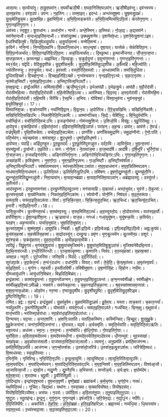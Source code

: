 

  
आस॒त्य:। स॒त्योया॑तु। ता॒यु॒म॒घवा॑न्। म॒घवाँ॑ऋजी॒षी। म॒घवा॒निति॑म॒घऽवा॑न्। ऋ॒जी॒षीद्रव॑न्तु। द्रव॑न्त्वस्य। अ॒स्य॒हर॑य:। हर॑य॒उप॑। उप॑न:। न॒इति॑न:।। तस्मा॒इत्। इदन्ध॑:। अन्ध॑स्सुष॒मा। सु॒ष॒मासु॒दक्षं॑। सु॒स॒मेति॑सु॒स॒म। सु॒दक्ष॑मि॒ह। इ॒हाभि॑पि॒त्वं। अ॒भि॒पि॒त्वङ्कर॑ते। अ॒भि॒पि॒त्वमित्य॑भि॒ऽपि॒त्वं। क॑रतेगृणा॒न:। गृ॒णा॒नइति॑गृ॒णा॒न:।।  
अव॑स्य। स्य॒शू॒र॒। शू॒राध्व॑न:। अध्व॑नो॒न। नान्ते॑। अन्ते॒स्मिन्। अ॒स्मिन्न॑:। नो॒अ॒द्य। अ॒द्यसव॑ने। सव॑नेम॒न्दध्यै॑। म॒न्दध्या॒इति॑म॒न्दध्यै॑।। शंसा॑त्यु॒क्थं। उ॒क्थमु॒शने॑व। उ॒शने॑ववे॒धा:। उ॒शने॒वेत्यु॒शना॑:ऽइव। वे॒धाश्चि॑कि॒तुषे॑। चि॒कि॒तुषे॑असु॒र्या॑य। अ॒सु॒र्या॑य॒मन्म॑। मन्मेति॒मन्म॑।।  
क॒विर्न। ननि॒ण्यं। नि॒ण्यंवि॒दथा॑नि। वि॒दथा॑नि॒साध॑न्। साध॒न्वृषा॑। वृषा॒यत्। यत्सेकं॑। सेकं॑विपिपा॒न:। वि॒पि॒पा॒नोअर्चा॑त्। वि॒पि॒पा॒नइति॑वि॒ऽपि॒पा॒न:। अर्चा॒दित्यर्चा॑त्।। दि॒वइ॒त्था। इ॒त्थाजी॑जनत्। जी॒ज॒न॒त्स॒प्त। स॒प्तका॒रून्। का॒रूनह्ना॑। अह्ना॑चित्। चि॒च्च॒क्रु:। च॒क्रुर्व॒युना॑। व॒युना॑गृ॒णन्त॑:। गृ॒णन्त॒इति॑गृ॒णन्त॑:।।  
स्व१॒॑र्यत्। यद्वेदि॑। वेदि॑सु॒दृशी॑कं। सु॒दृशी॑कम॒र्कै:। सु॒दृशी॑क॒मिति॑सु॒ऽदृशी॑कं। अ॒र्कैमहि॑। महि॒ज्योति॑:। ज्योती॑रुरुचु:। रु॒रु॒चु॒र्यत्। यध्द॑। ह॒वस्तो॑:। वस्तो॒रिति॒वस्तो॑:।। अ॒न्धातमां॑सि। तमां॑सि॒दुधि॑ता। दुधि॑तावि॒चक्षे॑। वि॒चक्षे॒नृभ्य॑:। वि॒चक्ष॒इति॑वि॒ऽचक्षे॑। नृभ्य॑श्चकार। नृभ्य॒इति॒नृऽभ्य॑:। च॒का॒र॒नृत॑म:। नृत॑मोअ॒भिष्टौ॑। नृत॑म॒इति॒नृऽत॑म:। अ॒भिष्टा॒वित्य॒भिऽष्टौ॑।।  
व॒वक्ष॒इन्द्र॑:। इन्द्रो॒अमि॑तं। अमि॑तमृजी॒षी। ऋ॒जी॒ष्यु१॒॑उ॒भे। उ॒भेआप॑प्रौ। उ॒भेइत्यु॒भे। आप॑प्रौ। प॒प्रौ॒रोद॑सी। रोद॑सीमहि॒त्वा। रोद॑सी॒इति॒रोद॑सी। म॒हि॒त्वेति॑म॒हि॒ऽत्वा।। अत॑श्चित्। चि॒द॒स्य॒। अ॒स्य॒रोद॑सी। रोद॑सीमहि॒मा। रोद॑सी॒इति॒रोद॑सी। म॒हि॒मावि। विरे॑चि। रे॒च्य॒भि। अ॒भिय:। योविश्वा॑। विश्वा॒भुव॑ना। भुव॑नाब॒भूव॑। ब॒भूवेति॑ब॒भूव॑।। 17।।  
विश्वा॑निश॒क्र:। श॒क्रोनर्या॑णि। नर्या॑णिवि॒द्वान्। वि॒द्वान॒प:। अ॒पोरि॑रेच। रि॒रे॒च॒सखि॑भि:। सखि॑भि॒र्निका॑मै:। सखि॑भि॒रिति॒सखि॑ऽभि:। निका॑मै॒रिति॒निऽका॑मै:।। अश्मा॑नञ्चित्। चि॒द्ये। येबि॑भि॒दु:। बि॒भि॒दुर्वचो॑भि:। वचो॑भिर्व्र॒जं। वचो॑भि॒रिति॒वच॑:ऽभि:। व्र॒जङ्गोम॑न्तं। गोम॑न्तमु॒शिज॑:। उ॒शिजो॒वि। विव॑व्रु:। व॒व्रु॒रिति॑वव्रु:।।  
अ॒पोवृ॒त्रं। वृ॒त्रंव॑व्रि॒वांसं॑। व॒व्रि॒वांसं॒परा॑। व॒व्रि॒वांस॒मिति॑व॒व्रि॒ऽवांसं॑। परा॑हन्। अ॒ह॒न्प्र। प्राव॑त्। आव॑त्ते। ते॒वज्रं॑। वज्रं॑पृथि॒वी। पृ॒थि॒वीसचे॑ता:। सचे॑ता॒इति॒सऽचे॑ता:।। प्रार्णां॑सि। अर्णां॑सिसमु॒द्रा॑णि। समु॒द्रा॑ण्यैनो:। ऐ॒नो॒:पति॑:। पति॒र्भव॑न्। भव॒च्छव॑सा। शव॑साशूर। शू॒र॒धृ॒ष्णो॒। धृ॒ष्णो॒इति॑धृष्णो।।  
अ॒पोयत्। यदद्रिं॑। अद्रिं॑पुरुहूत। पु॒रु॒हू॒तदर्द॑:। पु॒रु॒हू॒तेति॑पुरुऽहूत। दर्द॑रा॒वि:। आ॒विर्भु॑वत्। भु॒व॒त्स॒रमा॑। स॒रमा॑पू॒र्व्यं। पू॒र्व्यन्ते॑। त॒इति॑ते।। सन॑:। नो॒ने॒ता। ने॒तावा॑ज॒मा। वा॒ज॒माद॑र्षि। आद॑र्षि। द॒र्षि॒भूरिं॑। भूरिं॑गो॒त्रा। गो॒त्रारु॒जन्। रु॒जन्नङ्गि॑रोभि:। अङ्गि॑रोभिर्गृणा॒न:। अङ्गि॑रोभि॒रित्यङ्गि॑र:ऽभि:। गृ॒णा॒नइति॑गृ॒णा॒न:।।  
अच्छा॑क॒विं। क॒विन्नृ॑मण:। नृ॒म॒णो॒गा॒:। नृ॒म॒न॒इति॑नृऽमन:। गा॒अ॒भिष्टौ॑। अ॒भिष्टौ॒स्व॑र्षाता। अ॒भिष्टा॒वित्य॒भिऽष्टौ॑। स्व॑र्षातामघवन्। स्व॑स्सा॒तेति॒स्व:ऽसा॑ता। म॒घ॒व॒न्नाध॑मानं। म॒घ॒व॒न्निति॑मघऽवन्। नाध॑मान॒मिति॒नाध॑मानं।। ऊ॒तिभि॒स्तं। ऊ॒तिभि॒रित्यू॒तिऽभि॑:। तमि॑षण:। इ॒ष॒णो॒द्यु॒म्नहू॑तौ। द्यु॒म्नहू॑तौ॒नि। द्यु॒म्नहू॑ता॒विति॑द्यु॒म्नऽहू॑तौ। निमा॒यावा॑न्। मा॒यावा॒नब्र॑ह्मा। मा॒यावा॒निति॑मा॒याऽवा॑न्। अब्र॑ह्मा॒दस्यु॑:। दस्यु॑रर्त। अ॒र्तेत्य॑र्त।।  
आद॑स्यु॒घ्ना। द॒स्यु॒घ्नामन॑सा। द॒स्यु॒घ्नेति॑द॒स्यु॒ऽघ्ना। मन॑सायाहि। या॒ह्यस्तं॑। अस्तं॒भुव॑त्। भुव॑त्ते। ते॒कुत्स॑:। कुत्स॑स्स॒ख्ये। स॒ख्येनिका॑म:। निका॑म॒इति॒निऽका॑म:।। स्वेयोनौ॑। योनौ॒नि। निष॑दतं। स॒द॒तं॒सरू॑पा। सरू॑पा॒वि। सरू॑पा॒इति॒सऽरू॑पा। विवां॑। वां॒चि॒कि॒त्स॒त्। चि॒कि॒त्स॒दृ॒त॒चित्। ऋ॒त॒चिध्द॑। ऋ॒त॒चित्यृ॑त॒ऽचित्। ह॒नारी॑। नारी॒इति॒नारी॑।।18।।  
यासि॒कुत्से॑न। कुत्से॑नस॒रथं॑। स॒रथ॑मव॒स्यु:। स॒रथ॒मिति॑स॒ऽरथं॑। अ॒व॒स्युस्तो॒द:। तो॒दोवात॑स्य। वात॑स्य॒हर्यो॑:। हर्यो॑रीशा॒न:। ई॒शा॒नइती॑शा॒न:।। ऋ॒ज्रावाजं॑। वाज॒न्न। नगध्यं॑। गध्यं॒युयू॑षन्। युयू॑षन्क॒वि:। क॒विर्यत्। यदह॑न्। अह॒न्पार्या॑य। पार्या॑य॒भूषा॑त्। भूषा॒दिति॒भूषा॑त्।।  
कुत्सा॑य॒शुष्मं॑। शुष्म॑म॒शुषं॑। अ॒शुषं॒न्नि। निब॑र्ही:। ब॒र्ही॒:प्र॒पि॒त्वे। प्र॒पि॒त्वेअह्न॑:। प्र॒पि॒त्वइति॑प्र॒ऽपि॒त्वे। अह्न॒:कुय॑वं। कुय॑वंस॒हस्रा॑। स॒हस्रेति॑स॒हस्रा॑।। स॒द्योदस्यू॑न्। दस्यू॒न्प्र। प्रमृ॑ण। मृ॒ण॒कु॒त्स्ये॑न। कु॒त्स्ये॑न॒प्र। प्रशूर॑:। शूर॑श्च॒क्रं। च॒क्रंवृ॑हतात्। वृ॒ह॒ता॒द॒भीके॑। अ॒भीक॒इत्य॒भीके॑।।  
त्वपिप्रुं॑। पिप्रुं॒मृग॑यं। मृग॑यंशूशु॒वांसं॑। शू॒शु॒वांस॑मृ॒जिश्व॑ने। शू॒शु॒वांस॒मिति॑शू॒शु॒ऽवांसं॑। मृ॒जिश्व॑नेवैदथि॒नाय॑। वै॒द॒थि॒नाय॑रन्धीः। र॒न्धी॒रिति॑रन्धी:।। प॒ञ्चा॒शत्कृ॒ष्णा:। कृ॒ष्णानि। निव॑प:। व॒प॒स्स॒हस्रा॑। स॒हस्रा॒क्तं। अक्त॒न्न। नपुरो॑:। पुरो॒जरि॑मा। जरि॑मा॒वि। विद॑र्द:। द॒र्द॒रिति॑दर्द:।।  
सूर॑उपा॒के। उ॒पा॒केत॒न्वं॑। त॒न्वं१॒॑दधा॑न:। दधा॑नो॒वि। वियत्। यत्ते॑। ते॒चे॒ति॒। चे॒त्य॒मृत॑स्य। अ॒मृत॑स्य॒वर्प॑:। वर्प॒इति॒वर्प॑:।। मृ॒गोन। नह॒स्ती। ह॒स्तीतवि॑षीं। तवि॑षीमुषा॒ण:। उ॒षा॒णॊसिं॒ह:। सिं॒होन। नभी॒म:। भी॒मआयु॑धानि। आयु॑धानि॒बिभ्र॑त्। बिभ्र॒दिति॒बिभ्र॑त्।।  
इन्द्रं॒कामा॑:। कामा॑वसू॒यन्त॑:। व॒सू॒यन्तो॑अग्मन्। व॒सु॒यन्त॒इति॑व॒सु॒ऽयन्त॑:। अ॒ग्म॒न्त्स्व॑र्मीळ्हे। स्व॑र्मीळ्हे॒न। स्व॑र्मीळ्ह॒इति॒स्व॑:ऽमीळ्हे। नसव॑ने। सव॑नेचका॒ना:। च॒का॒नाइति॑च॒का॒ना:।। श्र॒व॒स्यव॑श्शसमा॒नास॑:। श॒श॒मा॒नास॒ओक॑:। ओको॒न। नर॒ण्वा। र॒ण्वासु॒दृशी॑व। सु॒दृशी॑वपु॒ष्टि:। सु॒दृशी॒वेति॑सु॒दृशी॑ऽइव। पु॒ष्टिरिति॑पु॒ष्टि:।। 19।।  
तमित्। इद्व॑:। व॒इन्द्रं॑। इन्द्रं॑सु॒हवं॑। सु॒हवं॑हुवेम। सु॒हवमिति॑सु॒ऽहवं॑। हु॒वे॒म॒य:। यस्ता। ताच॒कार॑। च॒कार॒नर्या॑। नर्या॑पु॒रूणि॑। पु॒रूणीति॑पु॒रूणि॑।। योमाव॑ते। माव॑ते॒गध्यं॑। माव॑त॒इति॒माऽव॑ते। गध्यं॑चित्। चि॒न्म॒क्षु। म॒क्षूवाजं॑। वाजं॒भर॑ति। भर॑तिस्पा॒र्हरा॑धा:। स्पा॒र्हरा॑धा॒इति॑स्पा॒र्हऽरा॑धा:।।  
ति॒ग्मायत्। यद॒न्त:। अ॒न्तर॒शनि॑:। अ॒शनि॒:पता॑ति। पता॑ति॒कस्मि॑न्। कस्मि॑न्चित्। चि॒च्छू॒र॒। शू॒र॒मु॒हु॒के। मु॒हु॒केजना॑नां। जना॑ना॒मिति॒जना॑नां।। घो॒रायत्। यद॒र्य। अ॒र्यसमृ॑ति:। समृ॑ति॒र्भवा॑ति। समृ॑ति॒रिति॒संऽऋ॑ति:। भवा॒त्यध॑। अध॑स्म। स्मा॒न॒:। न॒स्त॒न्व॑:। त॒न्वो॑बोधि। बो॒धि॒गो॒पा:। गो॒पाइति॑गो॒पा:।।  
भुवो॑वि॒ता। अ॒वि॒तावा॒मदे॑वस्य। वा॒मदे॑वस्यधी॒नां। वा॒मदे॑व॒स्येति॑वा॒मऽदे॑वस्य। धी॒नाम्भुव॑:। भुव॒स्सखा॑। सखा॑वृ॒क:। अ॒वृ॒कोवाज॑सातौ। वाज॑साता॒विति॒वाज॑ऽसातौ।। त्वामनु॑। अनु॒प्रम॑तिं। प्रम॑तिं॒माज॑गन्म। प्रम॑ति॒मिति॒प्रऽम॑तिं। आज॑गन्म। ज॒ग॒न्मो॒रुशं॑स:। उ॒रुशं॑सो॒जरि॑त्रे। उ॒रुशं॑स॒इत्यु॒रुऽशं॑स:। जरि॑त्रेवि॒श्वध॑:। वि॒श्वध॑स्या:। स्या॒इति॑स्या:।।  
ए॒भिर्नृभि॑:। नृभि॑रिन्द्र। नृभि॒रिति॒नृऽभि॑:। इ॒न्द्र॒त्वा॒युभि॑:। त्वा॒युभि॑ष्ट्वा। त्वा॒युभि॒रिति॑त्वा॒युऽभि॑:। त्वा॒म॒घव॑द्भि:। म॒घव॑द्भिर्मघवन्। म॒घव॑द्भि॒रिति॑म॒घव॑त्ऽभि:। म॒घ॒व॒न्विश्वे॑। म॒घ॒व॒न्निति॑मघऽवन्। विश्व॑आ॒जौ। आ॒जावित्या॒जौ।। द्यावो॒न। नद्यु॒म्नै:। द्यु॒म्नैर॒भि। अ॒भिसन्त॑:। सन्तो॑अ॒र्य:। अ॒र्य:क्ष॒प:। क्ष॒पोम॑देम। म॒दे॒म॒श॒रद॑:। श॒रद॑श्च। च॒पू॒र्वी:। पू॒र्वीरिति॑पू॒र्वी:।।  
ए॒वेदिन्द्रा॑य। इन्द्रा॑यवृष॒भाय॑। वृ॒ष॒भाय॒वृष्णॆ॑। वृष्णॆ॒ब्रह्म॑। ब्रह्मा॑कर्म। क॒र्म॒भृग॑व:। भृग॑वो॒न। नरथं॑। रथ॒मिति॒रथं॑।। नूचि॑त्। चि॒द्यथा॑। यथा॑न:। न॒स्स॒ख्या। स॒ख्यावियो॑षत्। वियो॑ष॒दस॑त्। वियो॑ष॒दिति॒विऽयो॑षत्। अस॑न्न:। न॒उग्र॑:। उग्रो॑वि॒ता। अ॒वि॒तात॑नू॒पा:। त॒नू॒पाइति॑त॒नू॒ऽपा:।।  
नूष्टु॒त:। स्तु॒तइ॑न्द्र। इ॒न्द्र॒नु। नूगृ॑णा॒न: गृ॒णा॒नइषं॑। इषं॑जरि॒त्रे। ज॒रि॒त्रेन॒द्य॑:। न॒द्यो॒३॒॑न। नपी॑पे:। पी॒पे॒रिति॑पीपे:।। अका॑रिते। ते॒ह॒रि॒व॒:। ह॒रि॒वो॒ब्रह्म॑। ह॒रि॒व॒इति॑हरिऽव:। ब्रह्म॒नव्यं॑। नव्यं॑धि॒या। धि॒यास्या॑म। स्या॒म॒र॒थ्य॑:। र॒थ्य॑स्सदा॒सा:। स॒दा॒साइति॑स॒दा॒ऽसा:।। 20।।  
